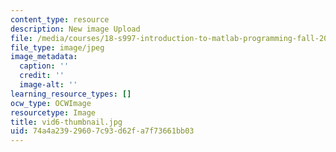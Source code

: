 ```yaml
---
content_type: resource
description: New image Upload
file: /media/courses/18-s997-introduction-to-matlab-programming-fall-2011/74a4a23929607c93d62fa7f73661bb03_vid6-thumbnail.jpg
file_type: image/jpeg
image_metadata:
  caption: ''
  credit: ''
  image-alt: ''
learning_resource_types: []
ocw_type: OCWImage
resourcetype: Image
title: vid6-thumbnail.jpg
uid: 74a4a239-2960-7c93-d62f-a7f73661bb03
---
```

